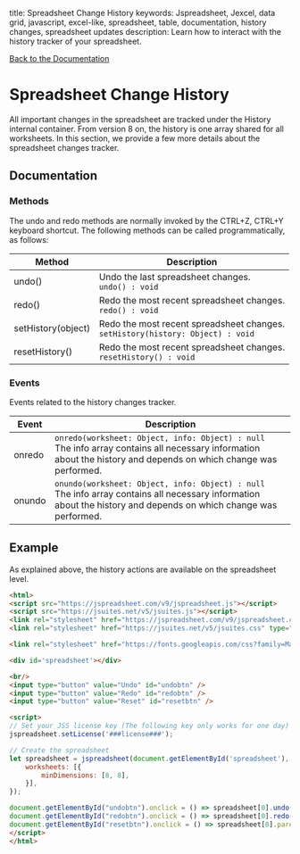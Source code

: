 title: Spreadsheet Change History
keywords: Jspreadsheet, Jexcel, data grid, javascript, excel-like, spreadsheet, table, documentation, history changes, spreadsheet updates
description: Learn how to interact with the history tracker of your spreadsheet.

[Back to the Documentation](/docs/v9 "Back to the documentation section")

# Spreadsheet Change History

All important changes in the spreadsheet are tracked under the History internal container. From version 8 on, the history is one array shared for all worksheets. In this section, we provide a few more details about the spreadsheet changes tracker. 

## Documentation

### Methods

The undo and redo methods are normally invoked by the CTRL+Z, CTRL+Y keyboard shortcut. The following methods can be called programmatically, as follows:

| Method             | Description                                                                        |
| -------------------|------------------------------------------------------------------------------------|
| undo()             | Undo the last spreadsheet changes.<br/>`undo() : void`                             |
| redo()             | Redo the most recent spreadsheet changes.<br/>`redo() : void`                      |
| setHistory(object) | Redo the most recent spreadsheet changes.<br/>`setHistory(history: Object) : void` |
| resetHistory()     | Redo the most recent spreadsheet changes.<br/>`resetHistory() : void`              |

 

### Events

Events related to the history changes tracker.

| Event  | Description                                                                                                                                                         |
| -------|---------------------------------------------------------------------------------------------------------------------------------------------------------------------|
| onredo | `onredo(worksheet: Object, info: Object) : null`<br/>The info array contains all necessary information about the history and depends on which change was performed. |
| onundo | `onundo(worksheet: Object, info: Object) : null`<br/>The info array contains all necessary information about the history and depends on which change was performed. |

 

## Example

As explained above, the history actions are available on the spreadsheet level. 

```html
<html>
<script src="https://jspreadsheet.com/v9/jspreadsheet.js"></script>
<script src="https://jsuites.net/v5/jsuites.js"></script>
<link rel="stylesheet" href="https://jspreadsheet.com/v9/jspreadsheet.css" type="text/css" />
<link rel="stylesheet" href="https://jsuites.net/v5/jsuites.css" type="text/css" />

<link rel="stylesheet" href="https://fonts.googleapis.com/css?family=Material+Icons" />

<div id='spreadsheet'></div>

<br/>
<input type="button" value="Undo" id="undobtn" />
<input type="button" value="Redo" id="redobtn" />
<input type="button" value="Reset" id="resetbtn" />

<script>
// Set your JSS license key (The following key only works for one day)
jspreadsheet.setLicense('###license###');

// Create the spreadsheet
let spreadsheet = jspreadsheet(document.getElementById('spreadsheet'), {
    worksheets: [{
        minDimensions: [8, 8],
    }],
});

document.getElementById("undobtn").onclick = () => spreadsheet[0].undo()
document.getElementById("redobtn").onclick = () => spreadsheet[0].redo()
document.getElementById("resetbtn").onclick = () => spreadsheet[0].parent.resetHistory()
</script>
</html>
```
 
